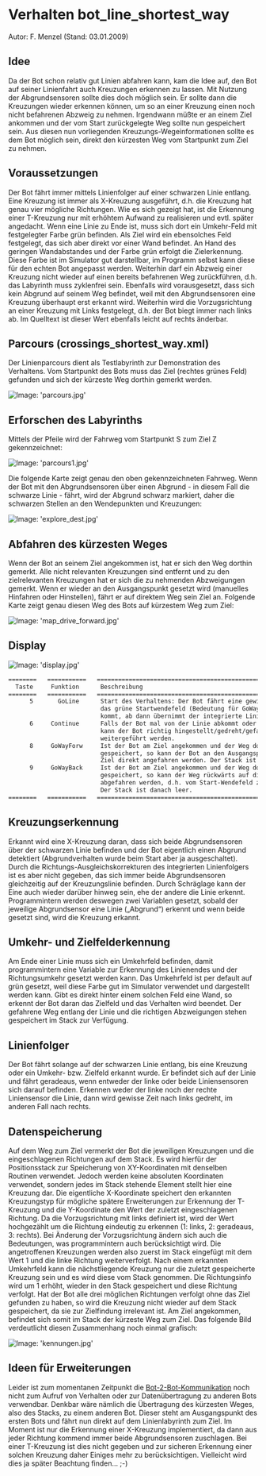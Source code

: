 # Verhalten bot_line_shortest_way

Autor: F. Menzel (Stand: 03.01.2009)

## Idee

Da der Bot schon relativ gut Linien abfahren kann, kam die Idee auf, den Bot auf seiner Linienfahrt auch Kreuzungen erkennen zu lassen. Mit Nutzung der Abgrundsensoren sollte dies doch möglich sein. Er sollte dann die Kreuzungen wieder erkennen können, um so an einer Kreuzung einen noch nicht befahrenen Abzweig zu nehmen. Irgendwann müßte er an einem Ziel ankommen und der vom Start zurückgelegte Weg sollte nun gespeichert sein. Aus diesen nun vorliegenden Kreuzungs-Wegeinformationen sollte es dem Bot möglich sein, direkt den kürzesten Weg vom Startpunkt zum Ziel zu nehmen.

## Voraussetzungen

Der Bot fährt immer mittels Linienfolger auf einer schwarzen Linie entlang. Eine Kreuzung ist immer als X-Kreuzung ausgeführt, d.h. die  Kreuzung hat genau vier mögliche Richtungen. Wie es sich gezeigt hat, ist die Erkennung einer T-Kreuzung nur mit erhöhtem Aufwand zu realisieren und evtl. später angedacht. Wenn eine Linie zu Ende ist, muss sich dort ein Umkehr-Feld mit festgelegter Farbe grün befinden. Als Ziel wird ein ebensolches Feld festgelegt, das sich aber direkt vor einer Wand befindet. An Hand des geringen Wandabstandes und der Farbe grün erfolgt die Zielerkennung. Diese Farbe ist im Simulator gut darstellbar, im Programm selbst kann diese für den echten Bot angepasst werden.  Weiterhin darf ein Abzweig einer Kreuzung nicht wieder auf einen bereits befahrenen Weg zurückführen, d.h. das Labyrinth muss zyklenfrei sein. Ebenfalls wird vorausgesetzt, dass sich kein Abgrund auf seinem Weg befindet, weil mit den Abgrundsensoren eine Kreuzung überhaupt erst erkannt wird. Weiterhin wird die Vorzugsrichtung an einer Kreuzung mit Links festgelegt, d.h. der Bot biegt immer nach links ab. Im Quelltext ist dieser Wert ebenfalls leicht auf rechts änderbar.

## Parcours (crossings_shortest_way.xml)

Der Linienparcours dient als Testlabyrinth zur Demonstration des Verhaltens. Vom Startpunkt des Bots muss das Ziel (rechtes grünes Feld) gefunden und sich der kürzeste Weg dorthin gemerkt werden.

  ![Image: 'parcours.jpg'](parcours.jpg)

## Erforschen des Labyrinths

Mittels der Pfeile wird der Fahrweg vom Startpunkt S zum Ziel Z gekennzeichnet:

  ![Image: 'parcours1.jpg'](parcours1.jpg)

Die folgende Karte zeigt genau den oben gekennzeichneten Fahrweg. Wenn der Bot mit den Abgrundsensoren über einen Abgrund - in diesem Fall die schwarze Linie - fährt, wird der Abgrund schwarz markiert, daher die schwarzen Stellen an den Wendepunkten und Kreuzungen:

  ![Image: 'explore_dest.jpg'](explore_dest.jpg)

## Abfahren des kürzesten Weges

Wenn der Bot an seinem Ziel angekommen ist, hat er sich den Weg dorthin gemerkt. Alle nicht relevanten Kreuzungen sind entfernt und zu den zielrelevanten Kreuzungen hat er sich die zu nehmenden Abzweigungen gemerkt. Wenn er wieder an den Ausgangspunkt gesetzt wird (manuelles Hinfahren oder Hinstellen), fährt er auf direktem Weg sein Ziel an. Folgende Karte zeigt genau diesen Weg des Bots auf kürzestem Weg zum Ziel:

  ![Image: 'map_drive_forward.jpg'](map_drive_forward.jpg)

## Display

  ![Image: 'display.jpg'](display.jpg)

```rst
========   ===========   ==========================================================================
  Taste     Funktion      Beschreibung
========   ===========   ==========================================================================
      5       GoLine      Start des Verhaltens: Der Bot fährt eine gewisse Strecke vorwärts über
                          das grüne Startwendefeld (Bedeutung für GoWayBack), bis er auf die Linie
                          kommt, ab dann übernimmt der integrierte Linienfolger.
      6     Continue      Falls der Bot mal von der Linie abkommt oder eine Kreuzung nicht erkennt,
                          kann der Bot richtig hingestellt/gedreht/gefahren und das Verhalten
                          weitergeführt werden.
      8     GoWayForw     Ist der Bot am Ziel angekommen und der Weg dorthin also im Stack
                          gespeichert, so kann der Bot an den Ausgangspunkt gestellt/gefahren und das
                          Ziel direkt angefahren werden. Der Stack ist danach leer.
      9     GoWayBack     Ist der Bot am Ziel angekommen und der Weg dorthin also im Stack
                          gespeichert, so kann der Weg rückwärts auf direktem Weg zum Ausgangspunkt
                          abgefahren werden, d.h. vom Start-Wendefeld zur ersten Kreuzung.
                          Der Stack ist danach leer.
========   ===========   ==========================================================================
```

## Kreuzungserkennung

Erkannt wird eine X-Kreuzung daran, dass sich beide Abgrundsensoren über der schwarzen Linie befinden und der Bot eigentlich einen Abgrund detektiert (Abgrundverhalten wurde beim Start aber ja ausgeschaltet). Durch die Richtungs-Ausgleichskorrekturen des integrierten Linienfolgers ist es aber nicht gegeben, das sich immer beide Abgrundsensoren gleichzeitig auf der Kreuzungslinie befinden. Durch Schräglage kann der Eine auch wieder darüber hinweg sein, ehe der andere die Linie erkennt. Programmintern werden deswegen zwei Variablen gesetzt, sobald der jeweilige Abgrundsensor eine Linie („Abgrund“) erkennt und wenn beide gesetzt sind, wird die Kreuzung erkannt.

## Umkehr- und Zielfelderkennung

Am Ende einer Linie muss sich ein Umkehrfeld befinden, damit programmintern eine Variable zur Erkennung des Linienendes und der Richtungsumkehr gesetzt werden kann. Das Umkehrfeld ist per default auf grün gesetzt, weil diese Farbe gut im Simulator verwendet und dargestellt werden kann. Gibt es direkt hinter einem solchen Feld eine Wand, so erkennt der Bot daran das Zielfeld und das Verhalten wird beendet. Der gefahrene Weg entlang der Linie und die richtigen Abzweigungen stehen gespeichert im Stack zur Verfügung.

## Linienfolger

Der Bot fährt solange auf der schwarzen Linie entlang, bis eine Kreuzung oder ein Umkehr- bzw. Zielfeld erkannt wurde. Er befindet sich auf der Linie und fährt geradeaus, wenn entweder der linke oder beide Liniensensoren sich darauf befinden. Erkennen weder der linke noch der rechte Liniensensor die Linie, dann wird gewisse Zeit nach links gedreht, im anderen Fall nach rechts.

## Datenspeicherung

Auf dem Weg zum Ziel vermerkt der Bot die jeweiligen Kreuzungen und die eingeschlagenen Richtungen auf dem Stack. Es wird hierfür der Positionsstack zur Speicherung von XY-Koordinaten mit denselben Routinen verwendet. Jedoch werden keine absoluten Koordinaten verwendet, sondern jedes im Stack stehende Element stellt hier eine Kreuzung dar. Die eigentliche X-Koordinate speichert den erkannten Kreuzungstyp für mögliche spätere Erweiterungen zur Erkennung der T-Kreuzung und die Y-Koordinate den Wert der zuletzt eingeschlagenen Richtung. Da die Vorzugsrichtung mit links definiert ist, wird der Wert hochgezählt um die Richtung eindeutig zu erkennen (1: links, 2: geradeaus, 3: rechts). Bei Änderung der Vorzugsrichtung ändern sich auch die Bedeutungen, was programmintern auch berücksichtigt wird.
Die angetroffenen Kreuzungen werden also zuerst im Stack eingefügt mit dem Wert 1 und die linke Richtung weiterverfolgt. Nach einem erkannten Umkehrfeld kann die nächstliegende Kreuzung nur die zuletzt gespeicherte Kreuzung sein und es wird diese vom Stack genommen. Die Richtungsinfo wird um 1 erhöht, wieder in den Stack gespeichert und diese Richtung verfolgt. Hat der Bot alle drei möglichen Richtungen verfolgt ohne das Ziel gefunden zu haben, so wird die Kreuzung nicht wieder auf dem Stack gespeichert, da sie zur Zielfindung irrelevant ist. Am Ziel angekommen, befindet sich somit im Stack der kürzeste Weg zum Ziel. Das folgende Bild verdeutlicht diesen Zusammenhang noch einmal grafisch:

  ![Image: 'kennungen.jpg'](kennungen.jpg)

## Ideen für Erweiterungen

Leider ist zum momentanen Zeitpunkt die [Bot-2-Bot-Kommunikation](../DokuBot2Bot/DokuBot2Bot.md) noch nicht zum Aufruf von Verhalten oder zur Datenübertragung zu anderen Bots verwendbar. Denkbar wäre nämlich die Übertragung des kürzesten Weges, also des Stacks, zu einem anderen Bot. Dieser steht am Ausgangspunkt des ersten Bots und fährt nun direkt auf dem Linienlabyrinth zum Ziel.
Im Moment ist nur die Erkennung einer X-Kreuzung implementiert, da dann aus jeder Richtung kommend immer beide Abgrundsensoren zuschlagen. Bei einer T-Kreuzung ist dies nicht gegeben und zur sicheren Erkennung einer solchen Kreuzung daher Einiges mehr zu berücksichtigen. Vielleicht wird dies ja später Beachtung finden… ;-)
